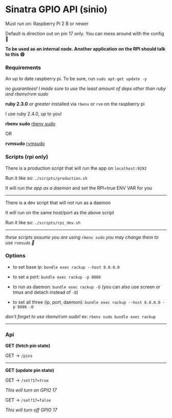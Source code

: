 # Sinatra GPIO API (sinio)

Must run on: Raspberry Pi 2 B or newer

Default is direction out on pin 17 only. You can mess around with the config :tada:

**To be used as an internal node. Another application on the RPI should talk to this :smile:**

### Requirements

An up to date raspberry pi. To be sure, run `sudo apt-get update -y`

*no guarantees! I made sure to use the least amount of deps other than ruby and rbenv/rvm sudo*

**ruby 2.3.0** *or greater* installed via `rbenv` or `rvm` on the raspberry pi

I use ruby 2.4.0, up to you!

**rbenv sudo** [rbenv sudo](https://github.com/dcarley/rbenv-sudo)

OR

**rvmsudo** [rvmsudo](https://rvm.io/integration/sudo)

### Scripts (rpi only)

There is a production script that will run the app on `localhost:9292`

Run it like so: `./scripts/production.sh`

It will *run the app as a daemon* and set the RPI=true ENV VAR for you

---------------------------------------------------------------------------------------------------

There is a dev script that will not run as a daemon

It will run on the same host/port as the above script

Run it like so: `./scripts/rpi_dev.sh`

---------------------------------------------------------------------------------------------------

*these scripts assume you are using `rbenv sudo` you may change them to use `rvmsudo` :rocket:*

### Options

* to set base ip: `bundle exec rackup --host 0.0.0.0`
* to set a port: `bundle exec rackup -p 8080`
* to run as daemon: `bundle exec rackup -D` (you can also use screen or tmux and detach instead of `-D`)

* to set all three (ip, port, daemon): `bundle exec rackup --host 0.0.0.0 -p 8080 -D`

*don't forget to use rbenv/rvm sudo!* ex: `rbenv sudo bundle exec rackup`

***

### Api

**GET (fetch pin state)**

GET -> `/pins`

***

**GET (update pin state)**

GET -> `/set?17=true`

*This will turn on GPIO 17*

GET -> `/set?17=false`

*This will turn off GPIO 17*

